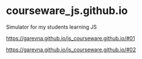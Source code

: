 # courseware_js.github.io
Simulator for my students learning JS

https://garevna.github.io/js_courseware.github.io/#01

https://garevna.github.io/js_courseware.github.io/#02
